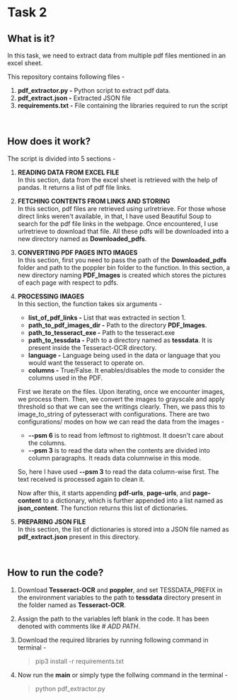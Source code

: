 # Task 2

## What is it?
In this task, we need to extract data from multiple pdf files mentioned in an excel sheet.

This repository contains following files - 
1. **pdf_extractor.py -** Python script to extract pdf data.
2. **pdf_extract.json -** Extracted JSON file
3. **requirements.txt -** File containing the libraries required to run the script

&nbsp;

## How does it work?
The script is divided into 5 sections - 


1. **READING DATA FROM EXCEL FILE**<br/>
      In this section, data from the excel sheet is retrieved with the help of pandas. It returns a list of pdf file links.

2. **FETCHING CONTENTS FROM LINKS AND STORING**<br/>
      In this section, pdf files are retrieved using urlretrieve. For those whose direct links weren't available, in that, I have used Beautiful Soup to search for the pdf file links in the webpage. Once encountered, I use urlretrieve to download that file. All these pdfs will be downloaded into a new directory named as **Downloaded_pdfs**.


3. **CONVERTING PDF PAGES INTO IMAGES**<br/>
      In this section, first you need to pass the path of the **Downloaded_pdfs** folder and path to the poppler bin folder to the function. In this section, a new directory naming **PDF_Images** is created which stores the pictures of each page with respect to pdfs. 


4. **PROCESSING IMAGES**<br/>
      In this section, the function takes six arguments - <br/>
      - **list_of_pdf_links      -** List that was extracted in section 1.<br/>
      - **path_to_pdf_images_dir -** Path to the directory **PDF_Images**.<br/>
      - **path_to_tesseract_exe  -** Path to the tesseract.exe<br/>
      - **path_to_tessdata       -** Path to a directory named as **tessdata**. It is present inside the Tesseract-OCR directory.<br/>
      - **language               -** Language being used in the data or language that you would want the tesseract to operate on.<br/>
      - **columns                -** True/False. It enables/disables the mode to consider the columns used in the PDF.<br/>


      First we iterate on the files. Upon iterating, once we encounter images, we process them. Then, we convert the images to grayscale and apply threshold so that we can see the writings clearly. Then, we pass this to image_to_string of pytesseract with configurations. There are two configurations/ modes on how we can read the data from the images - <br/>
      - **--psm 6** is to read from leftmost to rightmost. It doesn't care about the columns.<br/>
      - **--psm 3** is to read the data when the contents are divided into column paragraphs. It reads data columnwise in this mode.<br/>

      So, here I have used **--psm 3** to read the data column-wise first. The text received is processed again to clean it.

      Now after this, it starts appending **pdf-urls**, **page-urls**, and **page-content** to a dictionary, which is further appended into a list named as **json_content**. The function returns this list of dictionaries.


5. **PREPARING JSON FILE**<br/>
      In this section, the list of dictionaries is stored into a JSON file named as **pdf_extract.json** present in this directory.

&nbsp;

## How to run the code?
1. Download **Tesseract-OCR** and **poppler**, and set TESSDATA_PREFIX in the environment variables to the path to **tessdata** directory present in the folder named as **Tesseract-OCR**.
2. Assign the path to the variables left blank in the code. It has been denoted with comments like *# ADD PATH*.
3. Download the required libraries by running following command in terminal - 
      > pip3 install -r requirements.txt

4. Now run the **main** or simply type the follwing command in the terminal - 
      > python pdf_extractor.py 
